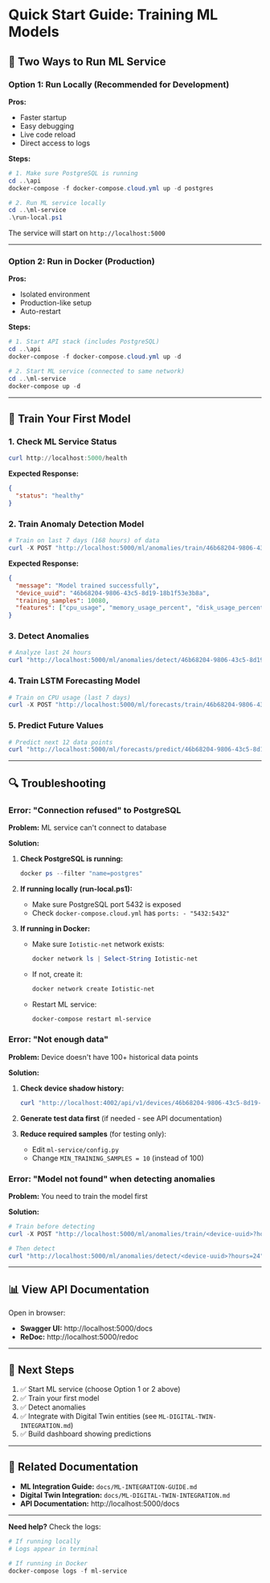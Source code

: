 # Quick Start Guide: Training ML Models

## 🎯 Two Ways to Run ML Service

### Option 1: Run Locally (Recommended for Development)

**Pros:**
- Faster startup
- Easy debugging
- Live code reload
- Direct access to logs

**Steps:**

```powershell
# 1. Make sure PostgreSQL is running
cd ..\api
docker-compose -f docker-compose.cloud.yml up -d postgres

# 2. Run ML service locally
cd ..\ml-service
.\run-local.ps1
```

The service will start on `http://localhost:5000`

---

### Option 2: Run in Docker (Production)

**Pros:**
- Isolated environment
- Production-like setup
- Auto-restart

**Steps:**

```powershell
# 1. Start API stack (includes PostgreSQL)
cd ..\api
docker-compose -f docker-compose.cloud.yml up -d

# 2. Start ML service (connected to same network)
cd ..\ml-service
docker-compose up -d
```

---

## 🚀 Train Your First Model

### 1. Check ML Service Status

```powershell
curl http://localhost:5000/health
```

**Expected Response:**
```json
{
  "status": "healthy"
}
```

### 2. Train Anomaly Detection Model

```powershell
# Train on last 7 days (168 hours) of data
curl -X POST "http://localhost:5000/ml/anomalies/train/46b68204-9806-43c5-8d19-18b1f53e3b8a?hours=168"
```

**Expected Response:**
```json
{
  "message": "Model trained successfully",
  "device_uuid": "46b68204-9806-43c5-8d19-18b1f53e3b8a",
  "training_samples": 10080,
  "features": ["cpu_usage", "memory_usage_percent", "disk_usage_percent", "network_total"]
}
```

### 3. Detect Anomalies

```powershell
# Analyze last 24 hours
curl "http://localhost:5000/ml/anomalies/detect/46b68204-9806-43c5-8d19-18b1f53e3b8a?hours=24"
```

### 4. Train LSTM Forecasting Model

```powershell
# Train on CPU usage (last 7 days)
curl -X POST "http://localhost:5000/ml/forecasts/train/46b68204-9806-43c5-8d19-18b1f53e3b8a?field=system.cpuUsage&hours=168"
```

### 5. Predict Future Values

```powershell
# Predict next 12 data points
curl "http://localhost:5000/ml/forecasts/predict/46b68204-9806-43c5-8d19-18b1f53e3b8a?field=system.cpuUsage"
```

---

## 🔍 Troubleshooting

### Error: "Connection refused" to PostgreSQL

**Problem:** ML service can't connect to database

**Solution:**

1. **Check PostgreSQL is running:**
   ```powershell
   docker ps --filter "name=postgres"
   ```

2. **If running locally (run-local.ps1):**
   - Make sure PostgreSQL port 5432 is exposed
   - Check `docker-compose.cloud.yml` has `ports: - "5432:5432"`

3. **If running in Docker:**
   - Make sure `Iotistic-net` network exists:
     ```powershell
     docker network ls | Select-String Iotistic-net
     ```
   - If not, create it:
     ```powershell
     docker network create Iotistic-net
     ```
   - Restart ML service:
     ```powershell
     docker-compose restart ml-service
     ```

### Error: "Not enough data"

**Problem:** Device doesn't have 100+ historical data points

**Solution:**

1. **Check device shadow history:**
   ```powershell
   curl "http://localhost:4002/api/v1/devices/46b68204-9806-43c5-8d19-18b1f53e3b8a/twin/history?hours=168"
   ```

2. **Generate test data first** (if needed - see API documentation)

3. **Reduce required samples** (for testing only):
   - Edit `ml-service/config.py`
   - Change `MIN_TRAINING_SAMPLES = 10` (instead of 100)

### Error: "Model not found" when detecting anomalies

**Problem:** You need to train the model first

**Solution:**
```powershell
# Train before detecting
curl -X POST "http://localhost:5000/ml/anomalies/train/<device-uuid>?hours=168"

# Then detect
curl "http://localhost:5000/ml/anomalies/detect/<device-uuid>?hours=24"
```

---

## 📊 View API Documentation

Open in browser:

- **Swagger UI:** http://localhost:5000/docs
- **ReDoc:** http://localhost:5000/redoc

---

## 🎯 Next Steps

1. ✅ Start ML service (choose Option 1 or 2 above)
2. ✅ Train your first model
3. ✅ Detect anomalies
4. ✅ Integrate with Digital Twin entities (see `ML-DIGITAL-TWIN-INTEGRATION.md`)
5. ✅ Build dashboard showing predictions

---

## 🔗 Related Documentation

- **ML Integration Guide:** `docs/ML-INTEGRATION-GUIDE.md`
- **Digital Twin Integration:** `docs/ML-DIGITAL-TWIN-INTEGRATION.md`
- **API Documentation:** http://localhost:5000/docs

---

**Need help?** Check the logs:

```powershell
# If running locally
# Logs appear in terminal

# If running in Docker
docker-compose logs -f ml-service
```
